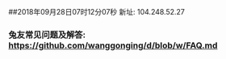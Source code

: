 ##2018年09月28日07时12分07秒 新址: 104.248.52.27
### 兔友常见问题及解答: https://github.com/wanggonging/d/blob/w/FAQ.md
